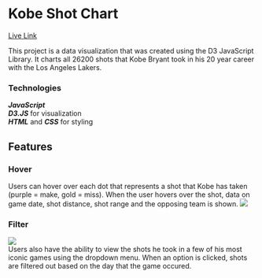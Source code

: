 # Kobe Shot Chart

[Live Link](https://kobe-shot-chart.herokuapp.com/)

This project is a data visualization that was created using the D3 JavaScript Library. It charts all 26200 shots that Kobe Bryant took in his 20 year career with the Los Angeles Lakers.

### __Technologies__ ###
___JavaScript___ <br/>
___D3.JS___ for visualization<br/>
___HTML___ and ___CSS___ for styling<br/>

## __Features__ ##
### __Hover__ ###
Users can hover over each dot that represents a shot that Kobe has taken (purple = make, gold = miss). When the user hovers over the shot, data on game date, shot distance, shot range and the opposing team is shown.
![](readme_img/full.gif)

### __Filter__ ###
![](readme_img/filters.gif)<br/>
Users also have the ability to view the shots he took in a few of his most iconic games using the dropdown menu. When an option is clicked, shots are filtered out based on the day that the game occured.
